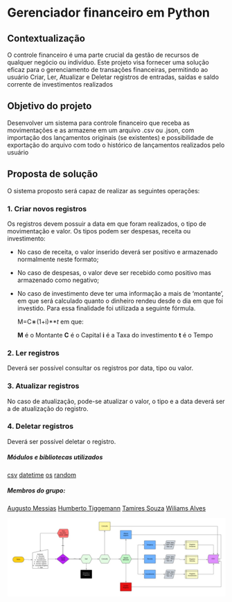 
# Gerenciador financeiro em Python

## Contextualização

O controle financeiro é uma parte crucial da gestão de recursos de qualquer negócio ou indivíduo. Este projeto visa fornecer uma solução eficaz para o gerenciamento de transações financeiras, permitindo ao usuário Criar, Ler, Atualizar e Deletar registros de entradas, saídas e saldo corrente de investimentos realizados

## Objetivo do projeto

Desenvolver um sistema para controle financeiro que receba as movimentações e as armazene em um arquivo .csv ou .json, com importação dos lançamentos originais (se existentes) e possibilidade de exportação do arquivo com todo o histórico de lançamentos realizados pelo usuário

## Proposta de solução

O sistema proposto será capaz de realizar as seguintes operações:

### 1. Criar novos registros

Os registros devem possuir a data em que foram realizados, o tipo de movimentação e valor. Os tipos podem ser despesas, receita ou investimento:

-   No caso de receita, o valor inserido deverá ser positivo e armazenado normalmente neste formato;
-   No caso de despesas, o valor deve ser recebido como positivo mas armazenado como negativo;
-   No caso de investimento deve ter uma informação a mais de ‘montante’, em que será calculado quanto o dinheiro rendeu desde o dia em que foi investido. Para essa finalidade foi utilizada a seguinte fórmula.

	M=C∗(1+i)***t* em que:
	
	**M** é o Montante
	**C** é o Capital
	**i** é a Taxa do investimento
	**t** é o Tempo

### 2. Ler registros

Deverá ser possível consultar os registros por data, tipo ou valor.

### 3. Atualizar registros

No caso de atualização, pode-se atualizar o valor, o tipo e a data deverá ser a de atualização do registro.

### 4. Deletar registros

Deverá ser possível deletar o registro.

##### Módulos e bibliotecas utilizados
[csv](https://docs.python.org/3/library/csv.html)
[datetime](https://docs.python.org/3/library/datetime.html)
[os](https://docs.python.org/3/library/os.html)
[random](https://docs.python.org/3/library/random.html)

##### Membros do grupo:
[Augusto Messias](https://github.com/mineironovale)
[Humberto Tiggemann](https://github.com/HumbertoTiggemann)
[Tamires Souza](https://github.com/tamiresouza)
[Wiliams Alves](https://github.com/alves05)

![Fluxo logica](/outros/logica_contro_lfinance.jpg) 